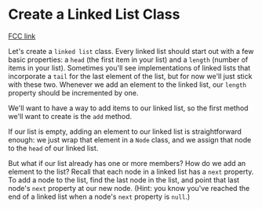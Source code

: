 # Create a Linked List Class

[FCC link](https://www.freecodecamp.org/learn/coding-interview-prep/data-structures/create-a-linked-list-class)

Let's create a `linked list` class. Every linked list should start out with a few basic properties: a `head` (the first item in your list) and a `length` (number of items in your list). Sometimes you'll see implementations of linked lists that incorporate a `tail` for the last element of the list, but for now we'll just stick with these two. Whenever we add an element to the linked list, our `length` property should be incremented by one.

We'll want to have a way to add items to our linked list, so the first method we'll want to create is the `add` method.

If our list is empty, adding an element to our linked list is straightforward enough: we just wrap that element in a `Node` class, and we assign that node to the `head` of our linked list.

But what if our list already has one or more members? How do we add an element to the list? Recall that each node in a linked list has a `next` property. To add a node to the list, find the last node in the list, and point that last node's `next` property at our new node. (Hint: you know you've reached the end of a linked list when a node's `next` property is `null`.)
